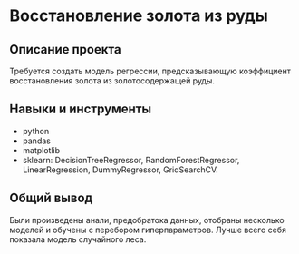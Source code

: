 

# Восстановление золота из руды
## Описание проекта
Требуется создать модель регрессии, предсказывающую коэффициент восстановления золота из золотосодержащей руды.

## Навыки и инструменты
* python
* pandas
* matplotlib
* sklearn: DecisionTreeRegressor, RandomForestRegressor, LinearRegression, DummyRegressor, GridSearchCV.

## Общий вывод

Были произведены анали, предобратока данных, отобраны несколько моделей и обучены с перебором гиперпараметров. Лучше всего себя показала модель случайного леса.
